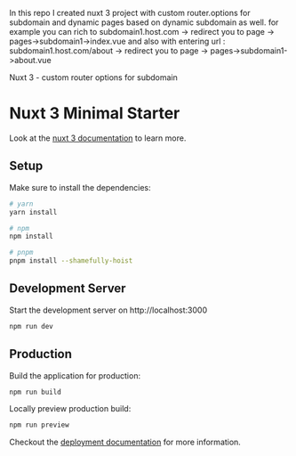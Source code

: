 In this repo I created nuxt 3 project with custom router.options for subdomain and dynamic pages based on dynamic subdomain as well.
for example you can rich to subdomain1.host.com -> redirect you to page -> pages->subdomain1->index.vue
and also with entering url : subdomain1.host.com/about -> redirect you to page -> pages->subdomain1->about.vue

Nuxt 3 - custom router options for subdomain

# Nuxt 3 Minimal Starter

Look at the [nuxt 3 documentation](https://v3.nuxtjs.org) to learn more.

## Setup

Make sure to install the dependencies:

```bash
# yarn
yarn install

# npm
npm install

# pnpm
pnpm install --shamefully-hoist
```

## Development Server

Start the development server on http://localhost:3000

```bash
npm run dev
```

## Production

Build the application for production:

```bash
npm run build
```

Locally preview production build:

```bash
npm run preview
```

Checkout the [deployment documentation](https://v3.nuxtjs.org/guide/deploy/presets) for more information.
